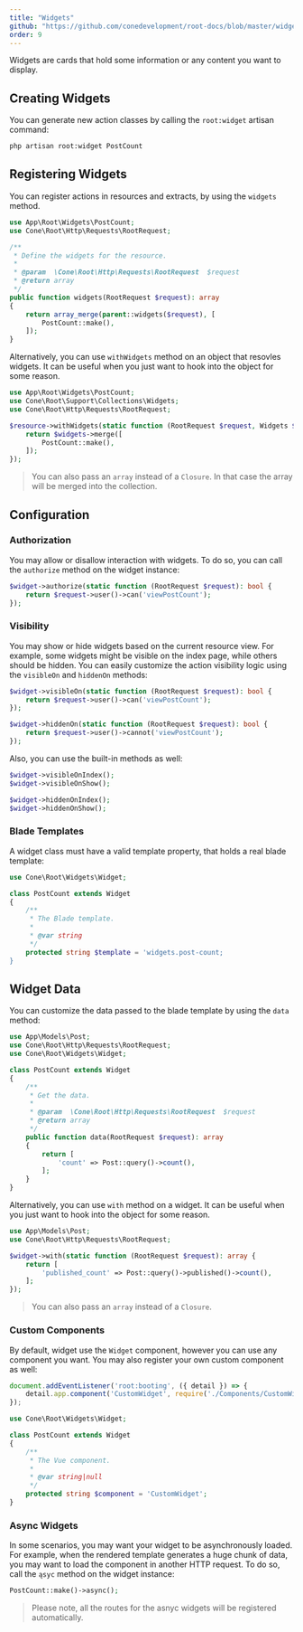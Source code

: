 ```yaml
---
title: "Widgets"
github: "https://github.com/conedevelopment/root-docs/blob/master/widgets.md"
order: 9
---
```


Widgets are cards that hold some information or any content you want to display.

## Creating Widgets

You can generate new action classes by calling the `root:widget` artisan command:

```sh
php artisan root:widget PostCount
```

## Registering Widgets

You can register actions in resources and extracts, by using the `widgets` method.

```php
use App\Root\Widgets\PostCount;
use Cone\Root\Http\Requests\RootRequest;

/**
 * Define the widgets for the resource.
 *
 * @param  \Cone\Root\Http\Requests\RootRequest  $request
 * @return array
 */
public function widgets(RootRequest $request): array
{
    return array_merge(parent::widgets($request), [
        PostCount::make(),
    ]);
}
```

Alternatively, you can use `withWidgets` method on an object that resovles widgets. It can be useful when you just want to hook into the object for some reason.

```php
use App\Root\Widgets\PostCount;
use Cone\Root\Support\Collections\Widgets;
use Cone\Root\Http\Requests\RootRequest;

$resource->withWidgets(static function (RootRequest $request, Widgets $widgets): Widgets {
    return $widgets->merge([
        PostCount::make(),
    ]);
});
```

> You can also pass an `array` instead of a `Closure`. In that case the array will be merged into the collection.

## Configuration

### Authorization

You may allow or disallow interaction with widgets. To do so, you can call the `authorize` method on the widget instance:

```php
$widget->authorize(static function (RootRequest $request): bool {
    return $request->user()->can('viewPostCount');
});
```

### Visibility

You may show or hide widgets based on the current resource view. For example, some widgets might be visible on the index page, while others should be hidden. You can easily customize the action visibility logic using the `visibleOn` and `hiddenOn` methods:

```php
$widget->visibleOn(static function (RootRequest $request): bool {
    return $request->user()->can('viewPostCount');
});

$widget->hiddenOn(static function (RootRequest $request): bool {
    return $request->user()->cannot('viewPostCount');
});
```

Also, you can use the built-in methods as well:

```php
$widget->visibleOnIndex();
$widget->visibleOnShow();

$widget->hiddenOnIndex();
$widget->hiddenOnShow();
```

### Blade Templates

A widget class must have a valid template property, that holds a real blade template:

```php
use Cone\Root\Widgets\Widget;

class PostCount extends Widget
{
    /**
     * The Blade template.
     *
     * @var string
     */
    protected string $template = 'widgets.post-count;
}
```

## Widget Data

You can customize the data passed to the blade template by using the `data` method:

```php
use App\Models\Post;
use Cone\Root\Http\Requests\RootRequest;
use Cone\Root\Widgets\Widget;

class PostCount extends Widget
{
    /**
     * Get the data.
     *
     * @param  \Cone\Root\Http\Requests\RootRequest  $request
     * @return array
     */
    public function data(RootRequest $request): array
    {
        return [
            'count' => Post::query()->count(),
        ];
    }
}
```

Alternatively, you can use `with` method on a widget. It can be useful when you just want to hook into the object for some reason.

```php
use App\Models\Post;
use Cone\Root\Http\Requests\RootRequest;

$widget->with(static function (RootRequest $request): array {
    return [
        'published_count' => Post::query()->published()->count(),
    ];
});
```

> You can also pass an `array` instead of a `Closure`.

### Custom Components

By default, widget use the `Widget` component, however you can use any component you want. You may also register your own custom component as well:

```js
document.addEventListener('root:booting', ({ detail }) => {
    detail.app.component('CustomWidget', require('./Components/CustomWidget').defaul);
});
```

```php
use Cone\Root\Widgets\Widget;

class PostCount extends Widget
{
    /**
     * The Vue component.
     *
     * @var string|null
     */
    protected string $component = 'CustomWidget';
}
```

### Async Widgets

In some scenarios, you may want your widget to be asynchronously loaded. For example, when the rendered template generates a huge chunk of data, you may want to load the component in another HTTP request. To do so, call the `ąsyc` method on  the widget instance:

```php
PostCount::make()->async();
```

> Please note, all the routes for the asnyc widgets will be registered automatically.

